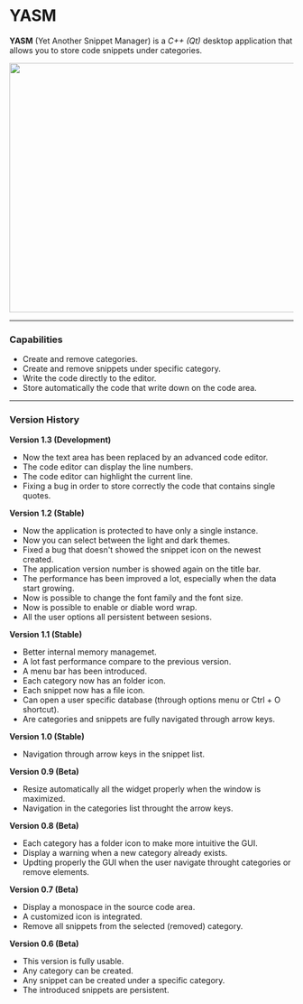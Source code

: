 # YASM

**YASM** (Yet Another Snippet Manager) is a *C++ (Qt)* desktop application that allows you to store code snippets under categories.

<img src="https://raw.githubusercontent.com/plainoldprogrammer/yasm/master/screenshots/screenshot-main-window-dark.jpg" width="745" height="442">

---

### Capabilities

* Create and remove categories.
* Create and remove snippets under specific category.
* Write the code directly to the editor.
* Store automatically the code that write down on the code area.

---

### Version History

**Version 1.3 (Development)**
* Now the text area has been replaced by an advanced code editor.
* The code editor can display the line numbers.
* The code editor can highlight the current line.
* Fixing a bug in order to store correctly the code that contains single quotes.

**Version 1.2 (Stable)**
* Now the application is protected to have only a single instance.
* Now you can select between the light and dark themes.
* Fixed a bug that doesn't showed the snippet icon on the newest created.
* The application version number is showed again on the title bar.
* The performance has been improved a lot, especially when the data start growing.
* Now is possible to change the font family and the font size.
* Now is possible to enable or diable word wrap.
* All the user options all persistent between sesions.

**Version 1.1 (Stable)**
* Better internal memory managemet.
* A lot fast performance compare to the previous version.
* A menu bar has been introduced.
* Each category now has an folder icon.
* Each snippet now has a file icon.
* Can open a user specific database (through options menu or Ctrl + O shortcut).
* Are categories and snippets are fully navigated through arrow keys.

**Version 1.0 (Stable)**
* Navigation through arrow keys in the snippet list.

**Version 0.9 (Beta)**
* Resize automatically all the widget properly when the window is maximized.
* Navigation in the categories list throught the arrow keys.

**Version 0.8 (Beta)**
* Each category has a folder icon to make more intuitive the GUI.
* Display a warning when a new category already exists.
* Updting properly the GUI when the user navigate throught categories or remove elements.

**Version 0.7 (Beta)**
* Display a monospace in the source code area.
* A customized icon is integrated.
* Remove all snippets from the selected (removed) category.

**Version 0.6 (Beta)**
* This version is fully usable.
* Any category can be created.
* Any snippet can be created under a specific category.
* The introduced snippets are persistent.
